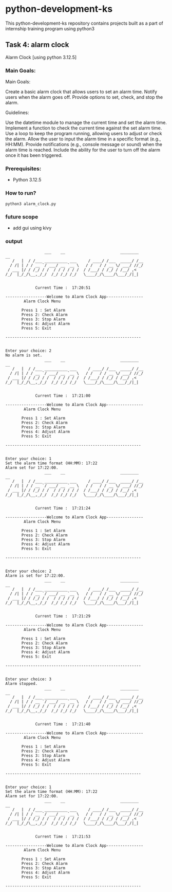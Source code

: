 # python-development-ks
This python-development-ks repository contains projects built as a part of internship training program using python3

## Task 4: alarm clock
Alarm Clock [using python 3.12.5]


### Main Goals:
Main Goals:

Create a basic alarm clock that allows users to set an alarm time.
Notify users when the alarm goes off.
Provide options to set, check, and stop the alarm.

Guidelines:

Use the datetime module to manage the current time and set the alarm time.
Implement a function to check the current time against the set alarm time.
Use a loop to keep the program running, allowing users to adjust or check the alarm.
Allow the user to input the alarm time in a specific format (e.g., HH:MM).
Provide notifications (e.g., console message or sound) when the alarm time is reached.
Include the ability for the user to turn off the alarm once it has been triggered.

### Prerequisites:
- Python 3.12.5

### How to run?
    python3 alarm_clock.py

### future scope
- add gui using kivy 

### output
                     ___    __                        ________           __  
       /   |  / /___ __________ ___     / ____/ /___  _____/ /__
      / /| | / / __ `/ ___/ __ `__ \   / /   / / __ \/ ___/ //_/
     / ___ |/ / /_/ / /  / / / / / /  / /___/ / /_/ / /__/ ,<   
    /_/  |_/_/\__,_/_/  /_/ /_/ /_/   \____/_/\____/\___/_/|_|  
                                                                

	 	 	 	 Current Time :  17:20:51 
 		 
    ------------------Welcome to Alarm Clock App----------------
            Alarm Clock Menu
           
           Press 1 : Set Alarm
           Press 2: Check Alarm
           Press 3: Stop Alarm
           Press 4: Adjust Alarm
           Press 5: Exit
              
    -----------------------------------------------------------

         
    Enter your choice: 2
    No alarm is set.
                     ___    __                        ________           __  
       /   |  / /___ __________ ___     / ____/ /___  _____/ /__
      / /| | / / __ `/ ___/ __ `__ \   / /   / / __ \/ ___/ //_/
     / ___ |/ / /_/ / /  / / / / / /  / /___/ / /_/ / /__/ ,<   
    /_/  |_/_/\__,_/_/  /_/ /_/ /_/   \____/_/\____/\___/_/|_|  
                                                            

	 	 	 	 Current Time :  17:21:00 
 		 
    ------------------Welcome to Alarm Clock App----------------
            Alarm Clock Menu
           
           Press 1 : Set Alarm
           Press 2: Check Alarm
           Press 3: Stop Alarm
           Press 4: Adjust Alarm
           Press 5: Exit
              
    -----------------------------------------------------------
    
         
    Enter your choice: 1
    Set the alarm time format (HH:MM): 17:22
    Alarm set for 17:22:00.
                     ___    __                        ________           __  
       /   |  / /___ __________ ___     / ____/ /___  _____/ /__
      / /| | / / __ `/ ___/ __ `__ \   / /   / / __ \/ ___/ //_/
     / ___ |/ / /_/ / /  / / / / / /  / /___/ / /_/ / /__/ ,<   
    /_/  |_/_/\__,_/_/  /_/ /_/ /_/   \____/_/\____/\___/_/|_|  
                                                            

	 	 	 	 Current Time :  17:21:24 
 		 
    ------------------Welcome to Alarm Clock App----------------
            Alarm Clock Menu
           
           Press 1 : Set Alarm
           Press 2: Check Alarm
           Press 3: Stop Alarm
           Press 4: Adjust Alarm
           Press 5: Exit
              
    -----------------------------------------------------------

     
    Enter your choice: 2
    Alarm is set for 17:22:00.
                     ___    __                        ________           __  
       /   |  / /___ __________ ___     / ____/ /___  _____/ /__
      / /| | / / __ `/ ___/ __ `__ \   / /   / / __ \/ ___/ //_/
     / ___ |/ / /_/ / /  / / / / / /  / /___/ / /_/ / /__/ ,<   
    /_/  |_/_/\__,_/_/  /_/ /_/ /_/   \____/_/\____/\___/_/|_|  
                                                                

	 	 	 	 Current Time :  17:21:29 
 		 
    ------------------Welcome to Alarm Clock App----------------
            Alarm Clock Menu
           
           Press 1 : Set Alarm
           Press 2: Check Alarm
           Press 3: Stop Alarm
           Press 4: Adjust Alarm
           Press 5: Exit
              
    -----------------------------------------------------------

     
    Enter your choice: 3
    Alarm stopped.
                     ___    __                        ________           __  
       /   |  / /___ __________ ___     / ____/ /___  _____/ /__
      / /| | / / __ `/ ___/ __ `__ \   / /   / / __ \/ ___/ //_/
     / ___ |/ / /_/ / /  / / / / / /  / /___/ / /_/ / /__/ ,<   
    /_/  |_/_/\__,_/_/  /_/ /_/ /_/   \____/_/\____/\___/_/|_|  
                                                                

	 	 	 	 Current Time :  17:21:40 
 		 
    ------------------Welcome to Alarm Clock App----------------
            Alarm Clock Menu
           
           Press 1 : Set Alarm
           Press 2: Check Alarm
           Press 3: Stop Alarm
           Press 4: Adjust Alarm
           Press 5: Exit
              
    -----------------------------------------------------------

     
    Enter your choice: 1
    Set the alarm time format (HH:MM): 17:22
    Alarm set for 17:22:00.
                     ___    __                        ________           __  
       /   |  / /___ __________ ___     / ____/ /___  _____/ /__
      / /| | / / __ `/ ___/ __ `__ \   / /   / / __ \/ ___/ //_/
     / ___ |/ / /_/ / /  / / / / / /  / /___/ / /_/ / /__/ ,<   
    /_/  |_/_/\__,_/_/  /_/ /_/ /_/   \____/_/\____/\___/_/|_|  
                                                                

	 	 	 	 Current Time :  17:21:53 
 		 
    ------------------Welcome to Alarm Clock App----------------
            Alarm Clock Menu
           
           Press 1 : Set Alarm
           Press 2: Check Alarm
           Press 3: Stop Alarm
           Press 4: Adjust Alarm
           Press 5: Exit
              
    -----------------------------------------------------------
